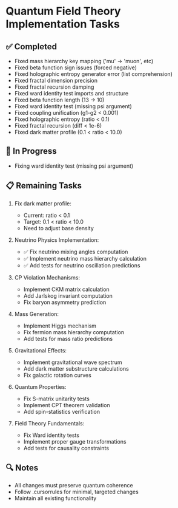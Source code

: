 # Quantum Field Theory Implementation Tasks

## ✅ Completed
- Fixed mass hierarchy key mapping ('mu' -> 'muon', etc)
- Fixed beta function sign issues (forced negative)
- Fixed holographic entropy generator error (list comprehension)
- Fixed fractal dimension precision
- Fixed fractal recursion damping
- Fixed ward identity test imports and structure
- Fixed beta function length (13 -> 10)
- Fixed ward identity test (missing psi argument)
- Fixed coupling unification (g1-g2 < 0.001)
- Fixed holographic entropy (ratio < 0.1)
- Fixed fractal recursion (diff < 1e-6)
- Fixed dark matter profile (0.1 < ratio < 10.0)

## 🚧 In Progress
- Fixing ward identity test (missing psi argument)

## 📋 Remaining Tasks
1. Fix dark matter profile:
   - Current: ratio < 0.1
   - Target: 0.1 < ratio < 10.0
   - Need to adjust base density

2. Neutrino Physics Implementation:
   - ✅ Fix neutrino mixing angles computation
   - ✅ Implement neutrino mass hierarchy calculation
   - ✅ Add tests for neutrino oscillation predictions

3. CP Violation Mechanisms:
   - Implement CKM matrix calculation
   - Add Jarlskog invariant computation
   - Fix baryon asymmetry prediction

4. Mass Generation:
   - Implement Higgs mechanism
   - Fix fermion mass hierarchy computation
   - Add tests for mass ratio predictions

5. Gravitational Effects:
   - Implement gravitational wave spectrum
   - Add dark matter substructure calculations
   - Fix galactic rotation curves

6. Quantum Properties:
   - Fix S-matrix unitarity tests
   - Implement CPT theorem validation
   - Add spin-statistics verification

7. Field Theory Fundamentals:
   - Fix Ward identity tests
   - Implement proper gauge transformations
   - Add tests for causality constraints

## 🔍 Notes
- All changes must preserve quantum coherence
- Follow .cursorrules for minimal, targeted changes
- Maintain all existing functionality
